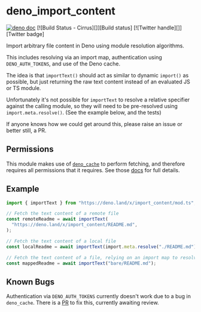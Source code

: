 # deno_import_content

[![deno doc](https://doc.deno.land/badge.svg)](https://doc.deno.land/https://deno.land/x/deno_cache/mod.ts)
[![Build Status - Cirrus][]][Build status] [![Twitter handle][]][Twitter badge]

Import arbitrary file content in Deno using module resolution algorithms.

This includes resolving via an import map, authentication using
`DENO_AUTH_TOKENS`, and use of the Deno cache.

The idea is that `importText()` should act as similar to dynamic `import()` as
possible, but just returning the raw text content instead of an evaluated JS or
TS module.

Unfortunately it's not possible for `importText` to resolve a relative specifier
against the calling module, so they will need to be pre-resolved using
`import.meta.resolve()`. (See the example below, and the tests)

If anyone knows how we could get around this, please raise an issue or better
still, a PR.

## Permissions

This module makes use of [`deno_cache`](https://deno.land/x/deno_cache) to
perform fetching, and therefore requires all permissions that it requires. See
those [docs](https://deno.land/x/deno_cache#permissions) for full details.

## Example

```ts
import { importText } from "https://deno.land/x/import_content/mod.ts";

// Fetch the text content of a remote file
const remoteReadme = await importText(
  "https://deno.land/x/import_content/README.md",
);

// Fetch the text content of a local file
const localReadme = await importText(import.meta.resolve("./README.md"));

// Fetch the text content of a file, relying on an import map to resolve to a valid URL
const mappedReadme = await importText("bare/README.md");
```

## Known Bugs

Authentication via `DENO_AUTH_TOKENS` currently doesn't work due to a bug in
`deno_cache`. There is a [PR](https://github.com/denoland/deno_cache/pull/18) to
fix this, currently awaiting review.
